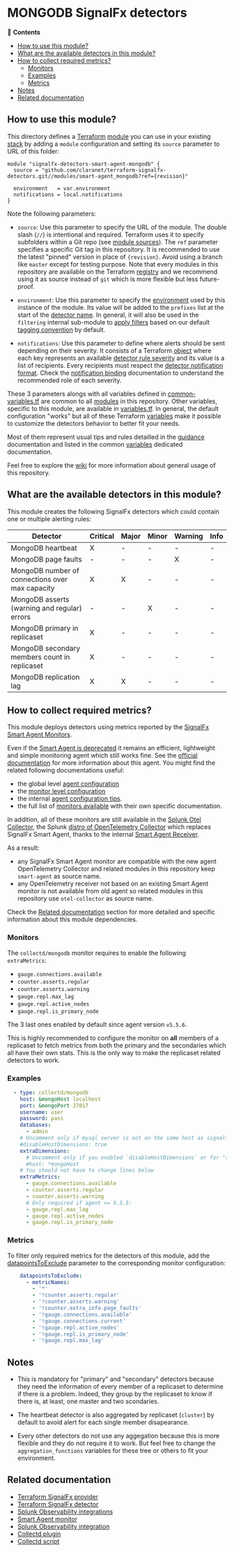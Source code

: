 # MONGODB SignalFx detectors

<!-- START doctoc generated TOC please keep comment here to allow auto update -->
<!-- DON'T EDIT THIS SECTION, INSTEAD RE-RUN doctoc TO UPDATE -->
:link: **Contents**

- [How to use this module?](#how-to-use-this-module)
- [What are the available detectors in this module?](#what-are-the-available-detectors-in-this-module)
- [How to collect required metrics?](#how-to-collect-required-metrics)
  - [Monitors](#monitors)
  - [Examples](#examples)
  - [Metrics](#metrics)
- [Notes](#notes)
- [Related documentation](#related-documentation)

<!-- END doctoc generated TOC please keep comment here to allow auto update -->

## How to use this module?

This directory defines a [Terraform](https://www.terraform.io/)
[module](https://www.terraform.io/docs/modules/usage.html) you can use in your
existing [stack](https://github.com/claranet/terraform-signalfx-detectors/wiki/Getting-started#stack) by adding a
`module` configuration and setting its `source` parameter to URL of this folder:

```hcl
module "signalfx-detectors-smart-agent-mongodb" {
  source = "github.com/claranet/terraform-signalfx-detectors.git//modules/smart-agent_mongodb?ref={revision}"

  environment   = var.environment
  notifications = local.notifications
}
```

Note the following parameters:

* `source`: Use this parameter to specify the URL of the module. The double slash (`//`) is intentional  and required.
  Terraform uses it to specify subfolders within a Git repo (see [module
  sources](https://www.terraform.io/docs/modules/sources.html)). The `ref` parameter specifies a specific Git tag in
  this repository. It is recommended to use the latest "pinned" version in place of `{revision}`. Avoid using a branch
  like `master` except for testing purpose. Note that every modules in this repository are available on the Terraform
  [registry](https://registry.terraform.io/modules/claranet/detectors/signalfx) and we recommend using it as source
  instead of `git` which is more flexible but less future-proof.

* `environment`: Use this parameter to specify the
  [environment](https://github.com/claranet/terraform-signalfx-detectors/wiki/Getting-started#environment) used by this
  instance of the module.
  Its value will be added to the `prefixes` list at the start of the [detector
  name](https://github.com/claranet/terraform-signalfx-detectors/wiki/Templating#example).
  In general, it will also be used in the `filtering` internal sub-module to [apply
  filters](https://github.com/claranet/terraform-signalfx-detectors/wiki/Guidance#filtering) based on our default
  [tagging convention](https://github.com/claranet/terraform-signalfx-detectors/wiki/Tagging-convention) by default.

* `notifications`: Use this parameter to define where alerts should be sent depending on their severity. It consists
  of a Terraform [object](https://www.terraform.io/docs/configuration/types.html#object-) where each key represents an available
  [detector rule severity](https://docs.splunk.com/observability/alerts-detectors-notifications/create-detectors-for-alerts.html#severity)
  and its value is a list of recipients. Every recipients must respect the [detector notification
  format](https://registry.terraform.io/providers/splunk-terraform/signalfx/latest/docs/resources/detector#notification-format).
  Check the [notification binding](https://github.com/claranet/terraform-signalfx-detectors/wiki/Notifications-binding)
  documentation to understand the recommended role of each severity.

These 3 parameters alongs with all variables defined in [common-variables.tf](common-variables.tf) are common to all
[modules](../) in this repository. Other variables, specific to this module, are available in
[variables.tf](variables.tf).
In general, the default configuration "works" but all of these Terraform
[variables](https://www.terraform.io/docs/configuration/variables.html) make it possible to
customize the detectors behavior to better fit your needs.

Most of them represent usual tips and rules detailled in the
[guidance](https://github.com/claranet/terraform-signalfx-detectors/wiki/Guidance) documentation and listed in the
common [variables](https://github.com/claranet/terraform-signalfx-detectors/wiki/Variables) dedicated documentation.

Feel free to explore the [wiki](https://github.com/claranet/terraform-signalfx-detectors/wiki) for more information about
general usage of this repository.

## What are the available detectors in this module?

This module creates the following SignalFx detectors which could contain one or multiple alerting rules:

|Detector|Critical|Major|Minor|Warning|Info|
|---|---|---|---|---|---|
|MongoDB heartbeat|X|-|-|-|-|
|MongoDB page faults|-|-|-|X|-|
|MongoDB number of connections over max capacity|X|X|-|-|-|
|MongoDB asserts (warning and regular) errors|-|-|X|-|-|
|MongoDB primary in replicaset|X|-|-|-|-|
|MongoDB secondary members count in replicaset|X|-|-|-|-|
|MongoDB replication lag|X|X|-|-|-|

## How to collect required metrics?

This module deploys detectors using metrics reported by the
[SignalFx Smart Agent Monitors](https://github.com/signalfx/signalfx-agent#monitors).

Even if the [Smart Agent is deprecated](https://github.com/signalfx/signalfx-agent/blob/main/docs/smartagent-deprecation-notice.md)
it remains an efficient, lightweight and simple monitoring agent which still works fine.
See the [official documentation](https://docs.splunk.com/Observability/gdi/smart-agent/smart-agent-resources.html) for more information
about this agent.
You might find the related following documentations useful:
- the global level [agent configuration](https://github.com/signalfx/signalfx-agent/blob/main/docs/config-schema.md)
- the [monitor level configuration](https://github.com/signalfx/signalfx-agent/blob/main/docs/monitor-config.md)
- the internal [agent configuration tips](https://github.com/claranet/terraform-signalfx-detectors/wiki/Guidance#agent-configuration).
- the full list of [monitors available](https://github.com/signalfx/signalfx-agent/tree/main/docs/monitors) with their own specific documentation.

In addition, all of these monitors are still available in the [Splunk Otel Collector](https://github.com/signalfx/splunk-otel-collector),
the Splunk [distro of OpenTelemetry Collector](https://opentelemetry.io/docs/concepts/distributions/) which replaces SignalFx Smart Agent,
thanks to the internal [Smart Agent Receiver](https://github.com/signalfx/splunk-otel-collector/tree/main/internal/receiver/smartagentreceiver).

As a result:
- any SignalFx Smart Agent monitor are compatible with the new agent OpenTelemetry Collector and related modules in this repository keep `smart-agent` as source name.
- any OpenTelemetry receiver not based on an existing Smart Agent monitor is not available from old agent so related modules in this repository use `otel-collector` as source name.


Check the [Related documentation](#related-documentation) section for more detailed and specific information about this module dependencies.

### Monitors

The `collectd/mongodb` monitor requires to enable the following `extraMetrics`:

* `gauge.connections.available`
* `counter.asserts.regular`
* `counter.asserts.warning`
* `gauge.repl.max_lag`
* `gauge.repl.active_nodes`
* `gauge.repl.is_primary_node`

The 3 last ones enabled by default since agent version `v5.5.6`.

This is highly recommended to configure the monitor on __all__ members of a replicaset
to fetch metrics from both the primary and the secondaries which all have their own stats.
This is the only way to make the replicaset related detectors to work.

### Examples

```yaml
  - type: collectd/mongodb
    host: &mongoHost localhost
    port: &mongoPort 27017
    username: user
    password: pass
    databases:
      - admin
    # Uncomment only if mysql server is not on the same host as signalfx agent
    #disableHostDimensions: true
    extraDimensions:
      # Uncomment only if you enabled `disableHostDimensions` or for "serverless" mode.
      #host: *mongoHost
    # You should not have to change lines below
    extraMetrics:
      - gauge.connections.available
      - counter.asserts.regular
      - counter.asserts.warning
      # Only required if agent <= 5.5.5:
      - gauge.repl.max_lag
      - gauge.repl.active_nodes
      - gauge.repl.is_primary_node
```


### Metrics


To filter only required metrics for the detectors of this module, add the
[datapointsToExclude](https://docs.splunk.com/observability/gdi/smart-agent/smart-agent-resources.html#filtering-data-using-the-smart-agent)
parameter to the corresponding monitor configuration:

```yaml
    datapointsToExclude:
      - metricNames:
        - '*'
        - '!counter.asserts.regular'
        - '!counter.asserts.warning'
        - '!counter.extra_info.page_faults'
        - '!gauge.connections.available'
        - '!gauge.connections.current'
        - '!gauge.repl.active_nodes'
        - '!gauge.repl.is_primary_node'
        - '!gauge.repl.max_lag'

```

## Notes

* This is mandatory for "primary" and "secondary" detectors because
they need the information of every member of a replicaset to determine
if there is a problem. Indeed, they group by the replicaset to know if
there is, at least, one master and two scondaries.

* The heartbeat detector is also aggregated by replicaset (`cluster`) by
default to avoid alert for each single member disapearance.

* Every other detectors do not use any aggegation because this is more
flexible and they do not require it to work. But feel free to change
the `aggregation_functions` variables for these tree or others to fit
your environment.


## Related documentation

* [Terraform SignalFx provider](https://registry.terraform.io/providers/splunk-terraform/signalfx/latest/docs)
* [Terraform SignalFx detector](https://registry.terraform.io/providers/splunk-terraform/signalfx/latest/docs/resources/detector)
* [Splunk Observability integrations](https://docs.splunk.com/Observability/gdi/get-data-in/integrations.html)
* [Smart Agent monitor](https://github.com/signalfx/signalfx-agent/blob/main/docs/monitors/collectd-mongodb.md)
* [Splunk Observability integration](https://docs.splunk.com/Observability/gdi/mongodb/mongodb.html)
* [Collectd plugin](https://collectd.org/wiki/index.php/Plugin:MongoDB)
* [Collectd script](https://github.com/signalfx/collectd-mongodb)
